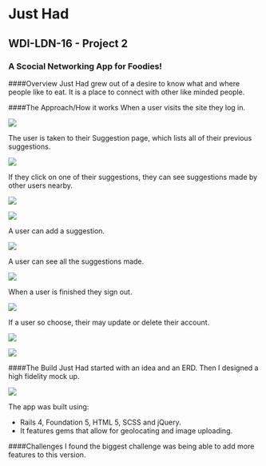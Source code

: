 
# Just Had

## WDI-LDN-16 - Project 2

### A Scocial Networking App for Foodies! 

<!--Add a link to the app.-->

####Overview
Just Had grew out of a desire to know what and where people like to eat. It is a place to connect with other like minded people. 
	
####The Approach/How it works
When a user visits the site they log in.

![](./images/login.jpg)

The user is taken to their Suggestion page, which lists all of their previous suggestions.

![](./images/userpage.jpg)

If they click on one of their suggestions, they can see suggestions made by other users nearby.

![](./images/user_suggestion_show.jpg)

![](./images/nearbysuggestions.jpg)

A user can add a suggestion.

![](./images/newsuggestion.jpg)

A user can see all the suggestions made.

![](./images/alsuggestions.jpg)

When a user is finished they sign out.

![](./images/signout.jpg)

If a user so choose, their may update or delete their account.

![](./images/edituser.jpg)

![](./images/edituser_2.jpg)

####The Build
Just Had started with an idea and an ERD. Then I designed a high fidelity mock up.

![](./images/mockup.jpg)

The app was built using:

* Rails 4, Foundation 5, HTML 5, SCSS and jQuery.
* It features gems that allow for geolocating and image uploading.

####Challenges
I found the biggest challenge was being able to add more features to this version. 

	
	